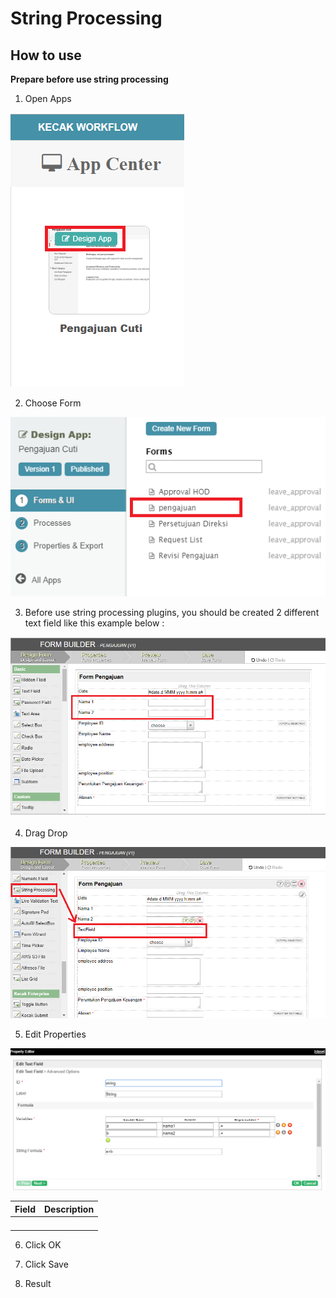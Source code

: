 # String Processing


## How to use

**Prepare before use string processing**

1. Open Apps

<img src="https://raw.githubusercontent.com/kinnara-digital-studio/kecak-workflow/master/docs/assets/crud_openApps.png" alt="" />


2. Choose Form

<img src="https://raw.githubusercontent.com/kinnara-digital-studio/kecak-workflow/master/docs/assets/crud_openForm.png" alt="" />


3. Before use string processing plugins, you should be created 2 different text field like this example below :

<img src="https://raw.githubusercontent.com/kinnara-digital-studio/kecak-workflow/master/docs/assets/stringProcessing_stringPrepare.png" alt="" />


4. Drag Drop

<img src="https://raw.githubusercontent.com/kinnara-digital-studio/kecak-workflow/master/docs/assets/stringProcessing_dragDrop.png" alt="" />


5. Edit Properties

<img src="https://raw.githubusercontent.com/kinnara-digital-studio/kecak-workflow/master/docs/assets/stringProcessing_editProperties.png" alt="" />

|Field|Description|
|-|-|
|||
|||
|||
|||


6. Click OK

7. Click Save

8. Result
